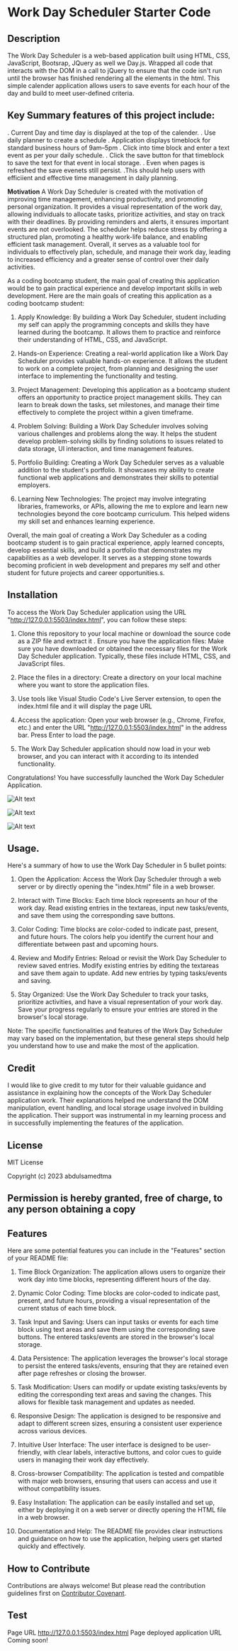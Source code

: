 # Work Day Scheduler Starter Code
## Description
The Work Day Scheduler is a web-based application built using  HTML, CSS, JavaScript, Bootsrap, JQuery as well we Day.js. Wrapped all code that interacts with the DOM in a call to jQuery to ensure that the code isn't run until the browser has finished rendering all the elements in the html. This simple calender application allows users to save events for each hour of the day and build to meet user-defined criteria.

## Key Summary features of this project include:
. Current Day and time day is displayed at the top of the calender.
. Use daily planner to create a schedule
. Application displays timeblock for standard business hours of 9am&ndash;5pm
. Click into time block and enter a text event as per your daily schedule.
. Click the save button for that timeblock to save the text for that event in local storage.
. Even when pages is refreshed the save evenets still persist. 
.This should help users with efficiient and effective time management in daily planning. 

**Motivation** 
A Work Day Scheduler is created with the motivation of improving time management, enhancing productivity, and promoting personal organization. It provides a visual representation of the work day, allowing individuals to allocate tasks, prioritize activities, and stay on track with their deadlines. By providing reminders and alerts, it ensures important events are not overlooked. The scheduler helps reduce stress by offering a structured plan, promoting a healthy work-life balance, and enabling efficient task management. Overall, it serves as a valuable tool for individuals to effectively plan, schedule, and manage their work day, leading to increased efficiency and a greater sense of control over their daily activities.

As a coding bootcamp student, the main goal of creating this application would be to gain practical experience and develop important skills in web development. Here are the main goals of creating this application as a coding bootcamp student:

1. Apply Knowledge: By building a Work Day Scheduler, student including my self can apply the programming concepts and skills they have learned during the bootcamp. It allows them to practice and reinforce their understanding of HTML, CSS, and JavaScript.

2. Hands-on Experience: Creating a real-world application like a Work Day Scheduler provides valuable hands-on experience. It allows the student to work on a complete project, from planning and designing the user interface to implementing the functionality and testing.

3. Project Management: Developing this application as a bootcamp student offers an opportunity to practice project management skills. They can learn to break down the tasks, set milestones, and manage their time effectively to complete the project within a given timeframe.

4. Problem Solving: Building a Work Day Scheduler involves solving various challenges and problems along the way. It helps the student develop problem-solving skills by finding solutions to issues related to data storage, UI interaction, and time management features.

6. Portfolio Building: Creating a Work Day Scheduler serves as a valuable addition to the student's portfolio. It showcases my ability to create functional web applications and demonstrates their skills to potential employers.

7. Learning New Technologies: The project may involve integrating libraries, frameworks, or APIs, allowing the me to explore and learn new technologies beyond the core bootcamp curriculum. This helped widens my skill set and enhances learning experience.

Overall, the main goal of creating a Work Day Scheduler as a coding bootcamp student is to gain practical experience, apply learned concepts, develop essential skills, and build a portfolio that demonstrates my capabilities as a web developer. It serves as a stepping stone towards becoming proficient in web development and prepares my self and other student for future projects and career opportunities.s.

## Installation
To access the Work Day Scheduler application using the URL "http://127.0.0.1:5503/index.html", you can follow these steps:

1. Clone this repository to your local machine or download the source code as a ZIP file and extract it . Ensure you have the application files: Make sure you have downloaded or obtained the necessary files for the Work Day Scheduler application. Typically, these files include HTML, CSS, and JavaScript files.

2. Place the files in a directory: Create a directory on your local machine where you want to store the application files. 

3. Use tools like Visual Studio Code's Live Server extension, to open the index.html file and it will display the page URL 

4. Access the application: Open your web browser (e.g., Chrome, Firefox, etc.) and enter the URL "http://127.0.0.1:5503/index.html" in the address bar. Press Enter to load the page.

5. The Work Day Scheduler application should now load in your web browser, and you can interact with it according to its intended functionality. 

Congratulations! You have successfully launched the Work Day Scheduler Application.



![Alt text](css/images/present%20task%2010am.png)


![Alt text](css/images/past%20task%209-12pm.png)


![Alt text](css/images/future%20task%2014-17pm.png)

## Usage.
Here's a summary of how to use the Work Day Scheduler in 5 bullet points:

1. Open the Application: Access the Work Day Scheduler through a web server or by directly opening the "index.html" file in a web browser.

2. Interact with Time Blocks: Each time block represents an hour of the work day. Read existing entries in the textareas, input new tasks/events, and save them using the corresponding save buttons.

3. Color Coding: Time blocks are color-coded to indicate past, present, and future hours. The colors help you identify the current hour and differentiate between past and upcoming hours.

4. Review and Modify Entries: Reload or revisit the Work Day Scheduler to review saved entries. Modify existing entries by editing the textareas and save them again to update. Add new entries by typing tasks/events and saving.

5. Stay Organized: Use the Work Day Scheduler to track your tasks, prioritize activities, and have a visual representation of your work day. Save your progress regularly to ensure your entries are stored in the browser's local storage.

Note: The specific functionalities and features of the Work Day Scheduler may vary based on the implementation, but these general steps should help you understand how to use and make the most of the application.

## Credit 
I would like to give credit to my tutor for their valuable guidance and assistance in explaining how the concepts of the Work Day Scheduler application work. Their explanations helped me understand the DOM manipulation, event handling, and local storage usage involved in building the application. Their support was instrumental in my learning process and in successfully implementing the features of the application.


## License

MIT License

Copyright (c) 2023 abdulsamedtma

Permission is hereby granted, free of charge, to any person obtaining a copy
---

## Features

Here are some potential features you can include in the "Features" section of your README file:

1. Time Block Organization: The application allows users to organize their work day into time blocks, representing different hours of the day.

2. Dynamic Color Coding: Time blocks are color-coded to indicate past, present, and future hours, providing a visual representation of the current status of each time block.

3. Task Input and Saving: Users can input tasks or events for each time block using text areas and save them using the corresponding save buttons. The entered tasks/events are stored in the browser's local storage.

4. Data Persistence: The application leverages the browser's local storage to persist the entered tasks/events, ensuring that they are retained even after page refreshes or closing the browser.

5. Task Modification: Users can modify or update existing tasks/events by editing the corresponding text areas and saving the changes. This allows for flexible task management and updates as needed.

6. Responsive Design: The application is designed to be responsive and adapt to different screen sizes, ensuring a consistent user experience across various devices.

7. Intuitive User Interface: The user interface is designed to be user-friendly, with clear labels, interactive buttons, and color cues to guide users in managing their work day effectively.

8. Cross-browser Compatibility: The application is tested and compatible with major web browsers, ensuring that users can access and use it without compatibility issues.

9. Easy Installation: The application can be easily installed and set up, either by deploying it on a web server or directly opening the HTML file in a web browser.

10. Documentation and Help: The README file provides clear instructions and guidance on how to use the application, helping users get started quickly and effectively.


## How to Contribute

Contributions are always welcome! But please read the contribution guidelines first on [Contributor Covenant](https://www.contributor-covenant.org/).


## Test
Page URL http://127.0.0.1:5503/index.html    Page deployed application URL Coming soon!


